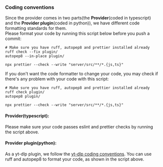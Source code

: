 ### Coding conventions

Since the provider comes in two parts(the **Provider**(coded in typescript) and the **Provider plugin**(coded in python)), we have different code formatting standards for them.  
Please format your code by running this script below before you push a commit:

```shell
# Make sure you have ruff, autopep8 and prettier installed already
ruff check --fix plugin/
autopep8 --in-place plugin/

npx prettier --check --write "server/src/**/*.{js,ts}"
```

If you don't want the code formatter to change your code, you may check if there's any problem with your code with this script:

```shell
# Make sure you have ruff, autopep8 and prettier installed already
ruff check plugin/
autopep8 plugin/

npx prettier --check --write "server/src/**/*.{js,ts}"
```

#### **Provider**(typescript):
Please make sure your code passes eslint and prettier checks by running the script above.

#### **Provider plugin**(python):
As a yt-dlp plugin, we follow the [yt-dlp coding conventions](https://github.com/yt-dlp/yt-dlp/blob/master/CONTRIBUTING.md#yt-dlp-coding-conventions). You can use ruff and autopep8 to format your code, as shown in the script above.
